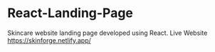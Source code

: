 # React-Landing-Page
Skincare website landing page developed using React.
Live Website https://skinforge.netlify.app/
